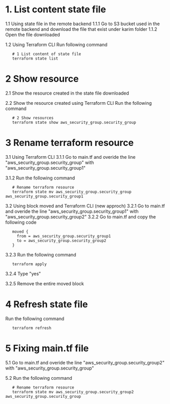 # 1. List content state file 
1.1 Using state file in the remote backend
1.1.1 Go to S3 bucket used in the remote backend and download the file that exist under karim folder
1.1.2 Open the file downloaded

1.2 Using Terraform CLI
Run following command
```
   # 1 List content of state file
   terraform state list
```

# 2 Show resource
2.1 Show the resource created in the state file downloaded

2.2 Show the resource created using Terraform CLI
Run the following command
```
   # 2 Show resources
   terraform state show aws_security_group.security_group
```

# 3 Rename terraform resource
3.1 Using Terraform CLI 
3.1.1 Go to main.tf and overide the line "aws_security_group.security_group" with "aws_security_group.security_group1"

3.1.2 Run the following command   
```
   # Rename terraform resource
   terraform state mv aws_security_group.security_group aws_security_group.security_group1
```

3.2 Using block moved and Terraform CLI (new approch)
3.2.1 Go to main.tf and overide the line "aws_security_group.security_group1" with "aws_security_group.security_group2"
3.2.2 Go to main.tf and copy the following code
```
   moved {
     from = aws_security_group.security_group1
     to = aws_security_group.security_group2
   }
```

3.2.3 Run the following command
```
   terraform apply
```
3.2.4 Type "yes"

3.2.5 Remove the entire moved block

# 4 Refresh state file
Run the following command
```
   terraform refresh
```

# 5 Fixing main.tf file
5.1 Go to main.tf and overide the line "aws_security_group.security_group2" with "aws_security_group.security_group"

5.2 Run the following command   
```
   # Rename terraform resource
   terraform state mv aws_security_group.security_group2 aws_security_group.security_group
```